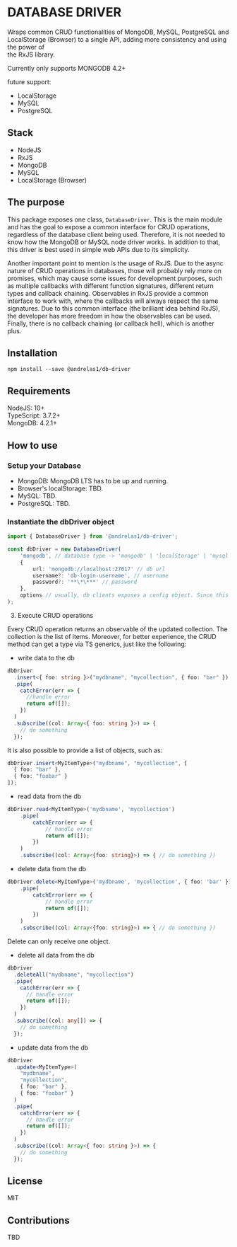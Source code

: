 # DATABASE DRIVER

Wraps common CRUD functionalities of MongoDB, MySQL, PostgreSQL and LocalStorage (Browser) to a single API, adding more consistency and using the power of <br>
the RxJS library.

Currently only supports MONGODB 4.2+

future support:

- LocalStorage
- MySQL
- PostgreSQL

## Stack

- NodeJS
- RxJS
- MongoDB
- MySQL
- LocalStorage (Browser)

## The purpose

This package exposes one class, `DatabaseDriver`. This is the main module and has the goal to expose a common interface for
CRUD operations, regardless of the database client being used. Therefore, it is not needed to know how the MongoDB or MySQL node driver
works.
In addition to that, this driver is best used in simple web APIs due to its simplicity.

Another important point to mention is the usage of RxJS. Due to the async nature of CRUD operations in databases, those will probably
rely more on promises, which may cause some issues for development purposes, such as multiple callbacks with different function signatures, different
return types and callback chaining. Observables in RxJS provide a common interface to work with, where the callbacks will always respect
the same signatures. Due to this common interface (the brilliant idea behind RxJS), the developer has more freedom in how the observables
can be used. Finally, there is no callback chaining (or callback hell), which is another plus.

## Installation

`npm install --save @andrelas1/db-driver`

## Requirements

NodeJS: 10+ <br>
TypeScript: 3.7.2+ <br>
MongoDB: 4.2.1+

## How to use

### Setup your Database

- MongoDB: MongoDB LTS has to be up and running.
- Browser's localStorage: TBD.
- MySQL: TBD.
- PostgreSQL: TBD.

### Instantiate the dbDriver object

```typescript
import { DatabaseDriver } from '@andrelas1/db-driver';

const dbDriver = new DatabaseDriver(
    'mongodb', // database type -> 'mongodb' | 'localStorage' | 'mysql' | 'postgresql'
    {
        url: 'mongodb://localhost:27017' // db url
        username?: 'db-login-username', // username
        password?: '**\*\***' // password
    },
    options // usually, db clients exposes a config object. Since this still only supports mongo, this is equivalent to the MongoClientOptions
);
```

3.  Execute CRUD operations

Every CRUD operation returns an observable of the updated collection. The collection is the list of items. Moreover, for better experience, the CRUD method can get a type via TS generics, just like the following:

- write data to the db

```typescript
dbDriver
  .insert<{ foo: string }>("mydbname", "mycollection", { foo: "bar" })
  .pipe(
    catchError(err => {
      //handle error
      return of([]);
    })
  )
  .subscribe((col: Array<{ foo: string }>) => {
    // do something
  });
```

It is also possible to provide a list of objects, such as:

```typescript
dbDriver.insert<MyItemType>("mydbname", "mycollection", [
  { foo: "bar" },
  { foo: "foobar" }
]);
```

- read data from the db

```typescript
dbDriver.read<MyItemType>('mydbname', 'mycollection')
    .pipe(
        catchError(err => {
            // handle error
            return of([]);
        })
    )
    .subscribe((col: Array<{foo: string}>) => { // do something })
```

- delete data from the db

```typescript
dbDriver.delete<MyItemType>('mydbname', 'mycollection', { foo: 'bar' })
    .pipe(
        catchError(err => {
            // handle error
            return of([]);
        })
    )
    .subscribe((col: Array<{foo: string}>) => { // do something })
```

Delete can only receive one object.

- delete all data from the db

```typescript
dbDriver
  .deleteAll("mydbname", "mycollection")
  .pipe(
    catchError(err => {
      // handle error
      return of([]);
    })
  )
  .subscribe((col: any[]) => {
    // do something
  });
```

- update data from the db

```typescript
dbDriver
  .update<MyItemType>(
    "mydbname",
    "mycollection",
    { foo: "bar" },
    { foo: "foobar" }
  )
  .pipe(
    catchError(err => {
      // handle error
      return of([]);
    })
  )
  .subscribe((col: Array<{ foo: string }>) => {
    // do something
  });
```

## License

MIT

## Contributions

TBD
